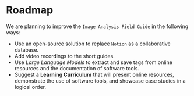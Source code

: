 # Roadmap

We are planning to improve the `Image Analysis Field Guide` in the following ways:

- Use an open-source solution to replace `Notion` as a collaborative database.
- Add video recordings to the short guides.
- Use *Large Language Models* to extract and save tags from online resources and the documentation of software tools.
- Suggest a **Learning Curriculum** that will present online resources, demonstrate the use of software tools, and showcase case studies in a logical order.